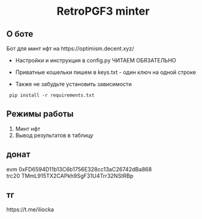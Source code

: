 <h1 align="center">RetroPGF3 minter</h1>

<h2>О боте</h2>
Бот для минт нфт на https://optimism.decent.xyz/</br>


* Настройки и инструкция в config.py ЧИТАЕМ ОБЯЗАТЕЛЬНО

* Приватные кошельки пишем в keys.txt - один ключ на одной строке </br>

* Также не забудьте установить зависимости 

<pre><code> pip install -r requirements.txt</code></pre>

<h2>Режимы работы</h2>

1. Минт нфт</br>
2. Вывод результатов в таблицу


<h2>донат</h2>  evm 0xFD6594D11b13C6b1756E328cc13aC26742dBa868</br> trc20 TMmL915TX2CAPkh9SgF31U4Trr32NStRBp

<h2>тг</h2> https://t.me/iliocka

